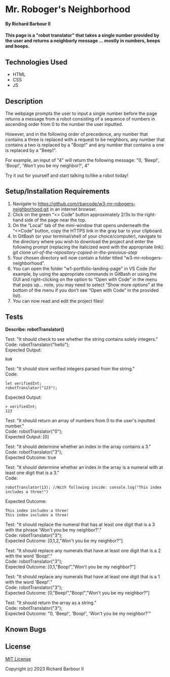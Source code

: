 # Mr. Roboger's Neighborhood

#### By Richard Barbour II

#### This page is a "robot translator" that takes a single number provided by the user and returns a neighborly message ... mostly in numbers, beeps and boops.


## Technologies Used

* HTML
* CSS
* JS


## Description

The webpage prompts the user to input a single number before the page returns a message from a robot consisting of a sequence of numbers in ascending order from 0 to the number the user inputted.  

However, and in the following order of precedence, any number that contains a three is replaced with a request to be neighbors, any number that contains a two is replaced by a "Boop!" and any number that contains a one is replaced by a "Beep!".  

For example, an input of "4" will return the following message: "0, 'Beep!', 'Boop!', 'Won't you be my neighbor?', 4"  

Try it out for yourself and start talking to/like a robot today!

## Setup/Installation Requirements

1. Navigate to https://github.com/rbarcode/w3-mr-robogers-neighborhood.git in an internet browser.
2. Click on the green “<> Code” button approximately 2/3s to the right-hand side of the page near the top.
3. On the “Local” tab of the mini-window that opens underneath the “<>Code” button, copy the HTTPS link in the gray bar to your clipboard.
4. In GitBash (or your terminal/shell of your choice/computer), navigate to the directory where you wish to download the project and enter the following prompt (replacing the italicized word with the appropriate link): git clone *url-of-the-repository-copied-in-the-previous-step*
5. Your chosen directory will now contain a folder titled “w3-mr-robogers-neighborhood”.
6. You can open the folder "w1-portfolio-landing-page" in VS Code (for example, by using the appropriate commands in GitBash or using the GUI and right-clicking on the option to “Open with Code” in the menu that pops up… note, you may need to select “Show more options” at the bottom of the menu if you don’t see “Open with Code” in the provided list).
7. You can now read and edit the project files!

## Tests


**Describe: robotTranslator()**

Test: "It should check to see whether the string contains solely integers."  
Code: robotTranslator("hello");  
Expected Output:  
```  
NaN  
```    
  
Test: "It should store verified integers parsed from the string."  
Code: 
```
let verifiedInt;
robotTranslator("123");
```  
Expected Output:  
```
> verifiedInt;  
123  
```  

Test: "It should return an array of numbers from 0 to the user's inputted number."  
Code: robotTranslator("0");  
Expected Output: [0]  

Test: "It should determine whether an index in the array contains a 3."  
Code: robotTranslator("3");  
Expected Outcome: true  

Test: "It should determine whether an index in the array is a numeral with at least one digit that is a 3."  
Code: 
```  
robotTranslator(13); //With following inside: console.log("This index includes a three!")
```  
Expected Outcome:   
```
This index includes a three!
This index includes a three!
```

Test: "It should replace the numeral that has at least one digit that is a 3 with the phrase 'Won't you be my neighbor?'."  
Code: robotTranslator("3");  
Expected Outcome: [0,1,2,"Won't you be my neighbor?"]  

Test: "It should replace any numerals that have at least one digit that is a 2 with the word 'Boop!'."  
Code: robotTranslator("3");  
Expected Outcome: [0,1,"Boop!","Won't you be my neighbor?"] 

Test: "It should replace any numerals that have at least one digit that is a 1 with the word 'Beep!'."  
Code: robotTranslator("3");  
Expected Outcome: [0,"Beep!","Boop!","Won't you be my neighbor?"]  

Test: "It should return the array as a string."  
Code: robotTranslator("3");  
Expected Outcome: "0, 'Beep!', 'Boop!', 'Won't you be my neighbor?'"  


## Known Bugs



## License

[MIT License](https://choosealicense.com/licenses/mit/)

Copyright (c) 2023 Richard Barbour II
